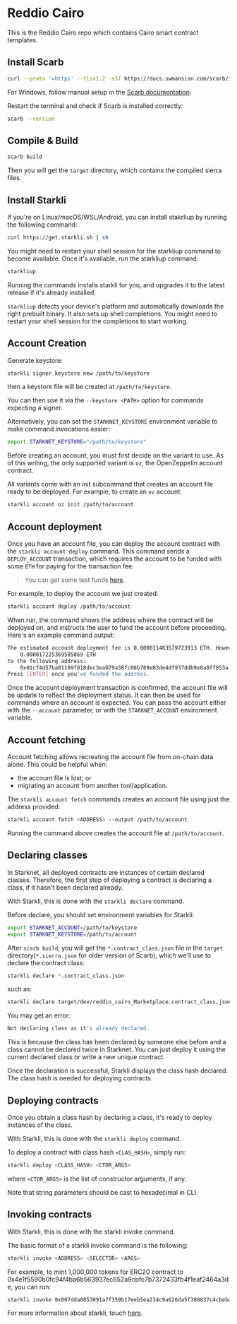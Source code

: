 # Reddio Cairo
This is the Reddio Cairo repo which contains Cairo smart contract templates.

## Install Scarb
```bash
curl --proto '=https' --tlsv1.2 -sSf https://docs.swmansion.com/scarb/install.sh | sh
```
For Windows, follow manual setup in the [Scarb documentation](https://docs.swmansion.com/scarb/download.html?ref=blog.reddio.com#windows).

Restart the terminal and check if Scarb is installed correctly:

```bash
scarb --version
```

## Compile & Build

```bash
scarb build
```

Then you will get the `target` directory, which contains the compiled sierra files.

## Install Starkli

If you're on Linux/macOS/WSL/Android, you can install stakrliup by running the following command:
```bash
curl https://get.starkli.sh | sh
```

You might need to restart your shell session for the starkliup command to become available. Once it's available, run the starkliup command:
```bash
starkliup
```

Running the commands installs starkli for you, and upgrades it to the latest release if it's already installed.

`starkliup` detects your device's platform and automatically downloads the right prebuilt binary. It also sets up shell completions. You might need to restart your shell session for the completions to start working.

## Account Creation

Generate keystore:
```bash
starkli signer keystore new /path/to/keystore
```
then a keystore file will be created at `/path/to/keystore`.

You can then use it via the `--keystore <PATH>` option for commands expecting a signer.

Alternatively, you can set the `STARKNET_KEYSTORE` environment variable to make command invocations easier:

```bash
export STARKNET_KEYSTORE="/path/to/keystore"
```

Before creating an account, you must first decide on the variant to use. As of this writing, the only supported variant is `oz`, the OpenZeppelin account contract.

All variants come with an init subcommand that creates an account file ready to be deployed. For example, to create an `oz` account:

```bash
starkli account oz init /path/to/account
```

## Account deployment
Once you have an account file, you can deploy the account contract with the `starkli account deploy` command. This command sends a `DEPLOY_ACCOUNT` transaction, which requires the account to be funded with some `ETH` for paying for the transaction fee.

> You can get some test funds [here](https://faucet.goerli.starknet.io/).

For example, to deploy the account we just created:

```bash
starkli account deploy /path/to/account
```

When run, the command shows the address where the contract will be deployed on, and instructs the user to fund the account before proceeding. Here's an example command output:

```bash
The estimated account deployment fee is 0.000011483579723913 ETH. However, to avoid failure, fund at least:
    0.000017225369585869 ETH
to the following address:
    0x01cf4d57ba01109f018dec3ea079a38fc08b789e03de4df937ddb9e8a0ff853a
Press [ENTER] once you've funded the address.
```

Once the account deployment transaction is confirmed, the account file will be update to reflect the deployment status. It can then be used for commands where an account is expected. You can pass the account either with the `--account` parameter, or with the `STARKNET_ACCOUNT` environment variable.

## Account fetching
Account fetching allows recreating the account file from on-chain data alone. This could be helpful when:

+ the account file is lost; or
+ migrating an account from another tool/application.

The `starkli account fetch` commands creates an account file using just the address provided:

```bash
starkli account fetch <ADDRESS> --output /path/to/account
```

Running the command above creates the account file at `/path/to/account`.

## Declaring classes
In Starknet, all deployed contracts are instances of certain declared classes. Therefore, the first step of deploying a contract is declaring a class, if it hasn't been declared already.

With Starkli, this is done with the `starkli declare` command.

Before declare, you should set environment variables for Starkli:

```bash
export STARKNET_ACCOUNT=/path/to/keystore
export STARKNET_KEYSTORE=/path/to/account
```

After `scarb build`, you will get the `*.contract_class.json` file in the `target` directory(`*.sierra.json` for older version of Scarb), which we'll use to declare the contract class:

```bash
starkli declare *.contract_class.json
```

such as:
```bash
starkli declare target/dev/reddio_cairo_Marketplace.contract_class.json
```

You may get an error:
```bash
Not declaring class as it's already declared.
```

This is because the class has been declared by someone else before and a class cannot be declared twice in Starknet. You can just deploy it using the current declared class or write a new unique contract.

Once the declaration is successful, Starkli displays the class hash declared. The class hash is needed for deploying contracts.

## Deploying contracts
Once you obtain a class hash by declaring a class, it's ready to deploy instances of the class.

With Starkli, this is done with the `starkli deploy` command.

To deploy a contract with class hash `<CLAS_HASH>`, simply run:

```bash
starkli deploy <CLASS_HASH> <CTOR_ARGS>
```

where `<CTOR_ARGS>` is the list of constructor arguments, if any.

Note that string parameters should be cast to hexadecimal in CLI.

## Invoking contracts

With Starkli, this is done with the starkli invoke command.

The basic format of a starkli invoke command is the following:

```bash
starkli invoke <ADDRESS> <SELECTOR> <ARGS>
```

For example, to mint 1,000,000 tokens for ERC20 contract to 0x4e1f5590b0fc94f4ba6b563937ec652a9cbfc7b7372433fb4f1eaf2464a3de, you can run:

```bash
starkli invoke 0x007dda0853091a7f359b17eeb5ea234c9a626da5f389837c4cbeba9ff88e5bb6 mint 0x4e1f5590b0fc94f4ba6b563937ec652a9cbfc7b7372433fb4f1eaf2464a3de u256:100000
```

For more information about starkli, touch [here](https://book.starkli.rs/).

